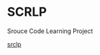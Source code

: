 # SCRLP

Srouce Code Learning Project

<p>
  <a href="https://github.com/srclp">
    srclp
  </a>
</p>
